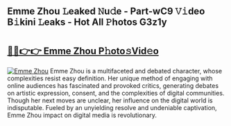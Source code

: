 ## Emme Zhou 𝙻eaked 𝙽u𝚍e - Part-wC9 𝚅𝚒deo B𝚒kini 𝙻eaks - Hot All 𝙿hotos G3z1y

# <h2><a href="http://ld6dxq.urlbe.top/?page=Emme+Zhou">🔗🔗👉👉 Emme Zhou P𝚑oto𝚜Vid𝚎o</a></h2>

[![Emme Zhou](https://i.imgur.com/eBuTRDB.gif)](http://ld6dxq.urlbe.top/?page=Emme+Zhou)
Emme Zhou is a multifaceted and debated character, whose complexities resist easy definition. Her unique method of engaging with online audiences has fascinated and provoked critics, generating debates on artistic expression, consent, and the complexities of digital communities. Though her next moves are unclear, her influence on the digital world is indisputable. Fueled by an unyielding resolve and undeniable captivation, Emme Zhou impact on digital media is revolutionary.
